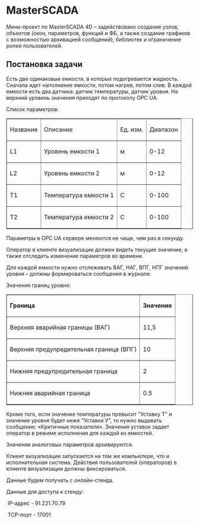 # MasterSCADA
Мини-проект по MasterSCADA 4D – задействовано создание узлов, объектов (окон, параметров, функций и ФБ, а также создание графиков с возможностью архивацией сообщений), библиотек и ограничение ролей пользователей.
<h2>Постановка задачи</h2>
<p>Есть две одинаковые емкости, в которых подогревается жидкость. Сначала идет наполнение емкости, потом нагрев, потом слив. В каждой емкости есть два датчика: датчик температуры, датчик уровня. На верхний уровень значения приходят по протоколу OPC UA.</p>
<p>Список параметров:</p>
<table cellspacing="0" cellpadding="0" border="1">
	<tbody>
		<tr>
			<td>
			<p>Название</p>
			</td>
			<td>
			<p>Описание</p>
			</td>
			<td>
			<p>Ед. изм.</p>
			</td>
			<td>
			<p>Диапазон</p>
			</td>
		</tr>
		<tr>
			<td>
			<p>L1</p>
			</td>
			<td>
			<p>Уровень емкости 1</p>
			</td>
			<td>
			<p>м</p>
			</td>
			<td>
			<p>0-12</p>
			</td>
		</tr>
		<tr>
			<td>
			<p>L2</p>
			</td>
			<td>
			<p>Уровень емкости 2</p>
			</td>
			<td>
			<p>м</p>
			</td>
			<td>
			<p>0-12</p>
			</td>
		</tr>
		<tr>
			<td>
			<p>Т1</p>
			</td>
			<td>
			<p>Температура емкости 1</p>
			</td>
			<td>
			<p>С</p>
			</td>
			<td>
			<p>0-100</p>
			</td>
		</tr>
		<tr>
			<td>
			<p>Т2</p>
			</td>
			<td>
			<p>Температура емкости 2</p>
			</td>
			<td>
			<p>С</p>
			</td>
			<td>
			<p>0-100</p>
			</td>
		</tr>
	</tbody>
</table>
<p>Параметры в OPC UA сервере меняются не чаще, чем раз в секунду.</p>
<p>Оператор в клиенте визуализации должен видеть текущие значение, а также отследить изменение параметров во времени.</p>
<p>Для каждой емкости нужно отслеживать ВАГ, НАГ, ВПГ, НПГ значений уровня – должны формироваться сообщения в журнале.</p>
<p>Значения границ уровня:</p>
<table cellspacing="0" cellpadding="0" border="1">
	<tbody>
		<tr>
			<td>
			<p><strong>Граница</strong></p>
			</td>
			<td>
			<p><strong>Значение</strong></p>
			</td>
		</tr>
		<tr>
			<td>
			<p>Верхняя аварийная границы (ВАГ)</p>
			</td>
			<td>
			<p>11,5</p>
			</td>
		</tr>
		<tr>
			<td>
			<p>Верхняя предупредительная граница (ВПГ)</p>
			</td>
			<td>
			<p>10</p>
			</td>
		</tr>
		<tr>
			<td>
			<p>Нижняя предупредительная граница</p>
			</td>
			<td>
			<p>2</p>
			</td>
		</tr>
		<tr>
			<td>
			<p>Нижняя аварийная граница</p>
			</td>
			<td>
			<p>0.5</p>
			</td>
		</tr>
	</tbody>
</table>
<p>Кроме того, если значение температуры превысит "Уставку Т" и значение уровня будет ниже "Уставки У", то нужно выдавать сообщение: «Критичные показатели». Значения уставок задает оператор в режиме исполнения для каждой из емкостей.</p>
<p>Значения аналоговых параметров архивируются.</p>
<p>Клиент визуализации запускается на том же компьютере, что и исполнительная система. Действия пользователей (операторов) в клиенте визуализации должны фиксироваться.</p>
<p>Данные будем получать с онлайн-стенда.&nbsp;</p>
<p>Данные для доступа к стенду:</p>
<p>&nbsp;IP-адрес -&nbsp;91.221.70.79</p>
<p>&nbsp;TCP-порт - 17001</p>
